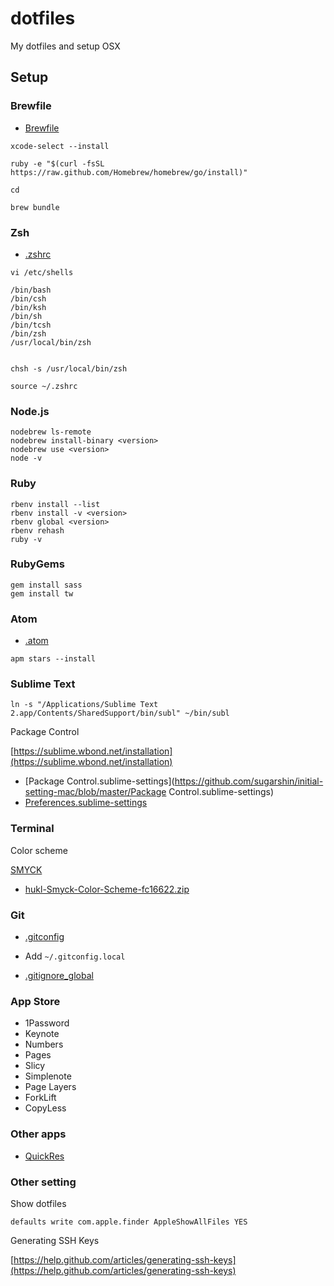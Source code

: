 # dotfiles

My dotfiles and setup OSX

## Setup

### Brewfile

* [Brewfile](https://github.com/sugarshin/initial-setting-mac/blob/master/Brewfile)

```shell
xcode-select --install

ruby -e "$(curl -fsSL https://raw.github.com/Homebrew/homebrew/go/install)"

cd

brew bundle
```

### Zsh

* [.zshrc](https://github.com/sugarshin/initial-setting-mac/blob/master/.zshrc)

```shell
vi /etc/shells

/bin/bash
/bin/csh
/bin/ksh
/bin/sh
/bin/tcsh
/bin/zsh
/usr/local/bin/zsh


chsh -s /usr/local/bin/zsh

source ~/.zshrc
```

### Node.js

```shell
nodebrew ls-remote
nodebrew install-binary <version>
nodebrew use <version>
node -v
```

### Ruby

```shell
rbenv install --list
rbenv install -v <version>
rbenv global <version>
rbenv rehash
ruby -v
```

### RubyGems

```shell
gem install sass
gem install tw
```

### Atom

* [.atom](https://github.com/sugarshin/initial-setting-mac/blob/master/.atom)

```shell
apm stars --install
```

### Sublime Text

```shell
ln -s "/Applications/Sublime Text 2.app/Contents/SharedSupport/bin/subl" ~/bin/subl
```

Package Control

[https://sublime.wbond.net/installation](https://sublime.wbond.net/installation)

* [Package Control.sublime-settings](https://github.com/sugarshin/initial-setting-mac/blob/master/Package Control.sublime-settings)
* [Preferences.sublime-settings](https://github.com/sugarshin/initial-setting-mac/blob/master/Preferences.sublime-settings)

### Terminal

Color scheme

[SMYCK](http://color.smyck.org/)

* [hukl-Smyck-Color-Scheme-fc16622.zip](https://github.com/sugarshin/initial-setting-mac/blob/master/binary/hukl-Smyck-Color-Scheme-fc16622.zip)

### Git

* [.gitconfig](https://github.com/sugarshin/initial-setting-mac/blob/master/.gitconfig)

* Add `~/.gitconfig.local`

* [.gitignore_global](https://github.com/sugarshin/initial-setting-mac/blob/master/.gitignore_global)

### App Store

* 1Password
* Keynote
* Numbers
* Pages
* Slicy
* Simplenote
* Page Layers
* ForkLift
* CopyLess

### Other apps

* [QuickRes](http://www.quickresapp.com/)

### Other setting

Show dotfiles

```shell
defaults write com.apple.finder AppleShowAllFiles YES
```

Generating SSH Keys

[https://help.github.com/articles/generating-ssh-keys](https://help.github.com/articles/generating-ssh-keys)
